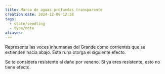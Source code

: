 ```yaml
---
title: Marca de aguas profundas transparente
creation date: 2024-12-09 12:38
tags:
  - state/seedling
  - type/note
aliases:
---
```

Representa las voces inhumanas del Grande como corrientes que se extienden hacia abajo. Esta runa otorga el siguiente efecto. 

Se te considera resistente al daño por veneno. Si ya eres resistente, esto no tiene efecto.
